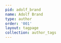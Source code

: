 ```yaml
---
pid: adolf_brand
name: Adolf Brand
type: author
order: '001'
layout: tagpage
collection: author_tags
---
```

